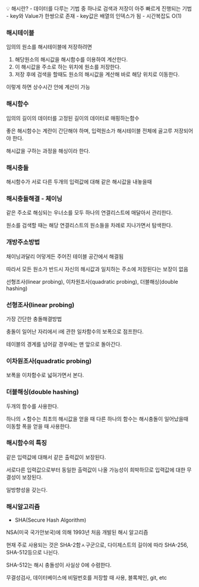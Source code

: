 # 

<aside>
💡 해시란?
- 데이터를 다루는 기법 중 하나로 검색과 저장이 아주 빠르게 진행되는 기법
- key와 Value가 한쌍으로 존재
- key값은 배열의 인덱스가 됨
- 시간복잡도 O(1)

</aside>

### 해시테이블

임의의 원소를 해시테이블에 저장하려면

1. 해당원소의 해시값을 해시함수를 이용하여 계산한다.
2. 이 해시값을 주소로 하는 위치에 원소를 저장한다.
3. 저장 후에 검색을 할때도 원소의 해시값을 계산해 바로 해당 위치로 이동한다.

이렇게 하면 상수시간 안에 계산이 가능

### 해시함수

임의의 길이의 데이터를 고정된 길이의 데이터로 매핑하는함수

좋은 해시함수는 계란이 간단해야 하며, 입력원소가 해시테이블 전체에 골고루 저장되어야 한다.

해시값을 구하는 과정을 해싱이라 한다.

### 해시충돌

해시함수가 서로 다른 두개의 입력값에 대해 같은 해시값을 내놓을때

### 해시충돌해결 - 체이닝

같은 주소로 해싱되는 우너소를 모두 하나의 연결리스트에 매달아서 관리한다.

원소를 검색할 때는 해당 연결리스트의 원소들을 차례로 지나가면서 탐색한다.

### 개방주소방법

채이닝과달리 어덯게든 주어진 테이블 공간에서 해결됨

따라서 모든 원소가 반드시 자신의 해시값과 일치하는 주소에 저장된다는 보장이 없음

선형조사(linear probing), 이차원조사(quadratic probing), 더블해싱(double hashing)

### 선형조사(linear probing)

가장 간단한 충돌해결방법

충돌이 일어난 자리에서 i에 관한 일차함수의 보폭으로 점프한다.

테이블의 경계를 넘어갈 경우에는 맨 앞으로 돌아간다.

### 이차원조사(quadratic probing)

보폭을 이차함수로 넓혀가면서 본다.

### 더블해싱(double hashing)

두개의 함수를 사용한다.

하나의 ㅅ함수는 최초의 해시값을 얻을 때 다른 하나의 함수는 해시충돌이 일어났을때 이동할 폭을 얻을 때 사용한다.

### 해시함수의 특징

같은 입력값에 대해서 같은 출력값이 보장된다.

서로다른 입력값으로부터 동일한 출력값이 나올 가능성이 희박하므로 입력값에 대한 무결성이 보장된다.

일방향성을 갖는다.

### 해시알고리즘

- SHA(Secure Hash Algorithm)

NSA(미국 국가안보국)에 의해 1993년 처음 개발된 해시 알고리즘

현재 주로 사용되는 것은 SHA-2함ㅅ구군으로, 다이제스트의 길이에 따라 SHA-256, SHA-512등으로 나뉜다.

SHA-512는 해시 충돌성이 사실상 0에 수렴한다.

무결성검사, 데이터베이스에 비밀번호를 저장할 때 사용, 블록체인, git, etc